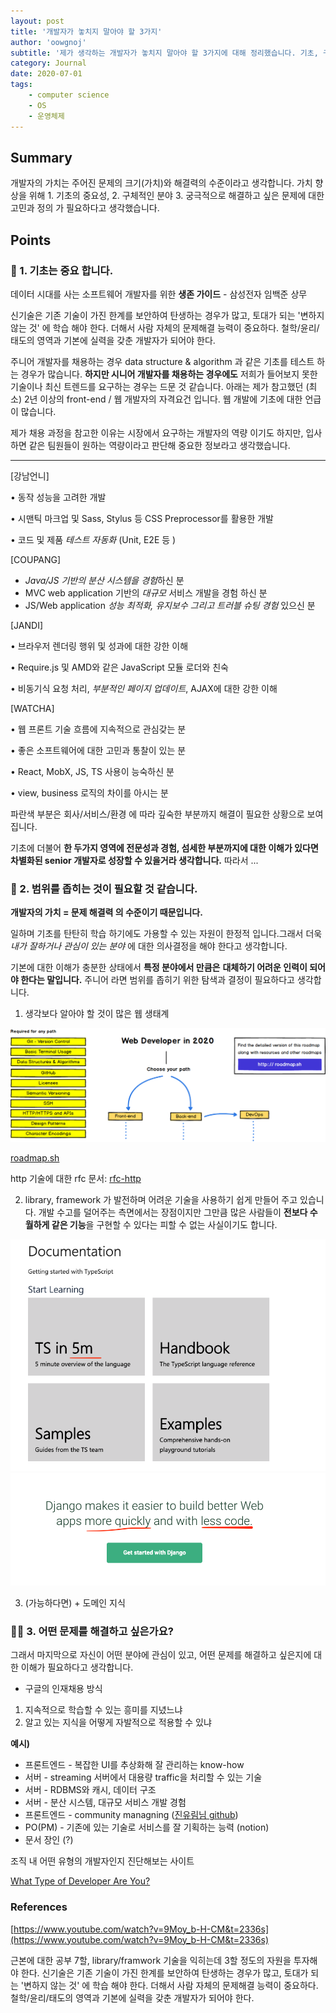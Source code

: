 ```yaml
---
layout: post
title: '개발자가 놓치지 말아야 할 3가지'
author: 'oowgnoj'
subtitle: '제가 생각하는 개발자가 놓치지 말아야 할 3가지에 대해 정리했습니다. 기초, 구체적인 분야, 궁극적으로 해결하고 싶은 문제 정의가 필요하다고 생각했습니다. 혹시 다른 생각이나 조언을 해주신다면 감사히 받아드리겠습니다.'
category: Journal
date: 2020-07-01
tags:
    - computer science
    - OS
    - 운영체제
---
```


## Summary

개발자의 가치는 주어진 문제의 크기(가치)와 해결력의 수준이라고 생각합니다. 가치 향상을 위해 1. 기초의 중요성, 2. 구체적인 분야 3. 궁극적으로 해결하고 싶은 문제에 대한 고민과 정의 가 필요하다고 생각했습니다.

## Points

### 🌲 1. 기초는 중요 합니다.

데이터 시대를 사는 소프트웨어 개발자를 위한 **생존 가이드** - 삼성전자 임백준 상무

신기술은 기존 기술이 가진 한계를 보안하여 탄생하는 경우가 많고, 토대가 되는 '변하지 않는 것' 에 학습 해야 한다. 더해서 사람 자체의 문제해결 능력이 중요하다. 철학/윤리/태도의 영역과 기본에 실력을 갖춘 개발자가 되어야 한다.

주니어 개발자를 채용하는 경우 data structure & algorithm 과 같은 기초를 테스트 하는 경우가 많습니다. **하지만 시니어 개발자를 채용하는 경우에도** 저희가 들어보지 못한 기술이나 최신 트렌드를 요구하는 경우는 드문 것 같습니다. 아래는 제가 참고했던 (최소) 2년 이상의 front-end / 웹 개발자의 자격요건 입니다. 웹 개발에 기초에 대한 언급이 많습니다.

제가 채용 과정을 참고한 이유는 시장에서 요구하는 개발자의 역량 이기도 하지만, 입사하면 같은 팀원들이 원하는 역량이라고 판단해 중요한 정보라고 생각했습니다.

---

[강남언니]

• 동작 성능을 고려한 개발

• 시맨틱 마크업 및 Sass, Stylus 등 CSS Preprocessor를 활용한 개발

• 코드 및 제품 _테스트 자동화_ (Unit, E2E 등 )

[COUPANG]

-   *Java/JS 기반의 분산 시스템을 경험*하신 분
-   MVC web application 기반의 _대규모_ 서비스 개발을 경험 하신 분
-   JS/Web application _성능 최적화, 유지보수 그리고 트러블 슈팅 경험_ 있으신 분

[JANDI]

• 브라우저 렌더링 행위 및 성과에 대한 강한 이해

• Require.js 및 AMD와 같은 JavaScript 모듈 로더와 친숙

• 비동기식 요청 처리, _부분적인 페이지 업데이트_, AJAX에 대한 강한 이해

[WATCHA]

• 웹 프론트 기술 흐름에 지속적으로 관심갖는 분

• 좋은 소프트웨어에 대한 고민과 통찰이 있는 분

• React, MobX, JS, TS 사용이 능숙하신 분

• view, business 로직의 차이를 아시는 분

파란색 부분은 회사/서비스/환경 에 따라 깊숙한 부분까지 해결이 필요한 상황으로 보여집니다.

기초에 더불어 **한 두가지 영역에 전문성과 경험, 섬세한 부분까지에 대한 이해가 있다면 차별화된 senior 개발자로 성장할 수 있을거라 생각합니다.** 따라서 ...

### 🔎 2. 범위를 좁히는 것이 필요할 것 같습니다.

**개발자의 가치 = 문제 해결력 의 수준이기 때문입니다.**

일하며 기초를 탄탄히 학습 하기에도 가용할 수 있는 자원이 한정적 입니다.그래서 더욱 _내가 잘하거나 관심이 있는 분야_ 에 대한 의사결정을 해야 한다고 생각합니다.

기본에 대한 이해가 충분한 상태에서 **특정 분야에서 만큼은** **대체하기 어려운 인력이 되어야 한다는 말입니다.**
주니어 라면 범위를 좁히기 위한 탐색과 결정이 필요하다고 생각합니다.

1. 생각보다 알아야 할 것이 많은 웹 생태계

![OS](./../images/in-post/roadmap.png)

[roadmap.sh](https://roadmap.sh/)

http 기술에 대한 rfc 문서: [rfc-http](https://tools.ietf.org/html/rfc2616)

2. library, framework 가 발전하며 어려운 기술을 사용하기 쉽게 만들어 주고 있습니다.
   개발 수고를 덜어주는 측면에서는 장점이지만 그만큼 많은 사람들이 **전보다 수월하게 같은 기능**을 구현할 수 있다는 피할 수 없는 사실이기도 합니다.

![OS](./../images/in-post/ts-intro.png)
![OS](./../images/in-post/django-intro.png)

3. (가능하다면) + 도메인 지식

### 🧑‍💻 3. 어떤 문제를 해결하고 싶은가요?

그래서 마지막으로 자신이 어떤 분야에 관심이 있고, 어떤 문제를 해결하고 싶은지에 대한 이해가 필요하다고 생각합니다.

-   구글의 인재채용 방식

1. 지속적으로 학습할 수 있는 흥미를 지녔느냐
2. 알고 있는 지식을 어떻게 자발적으로 적용할 수 있냐

**예시)**

-   프론트엔드 - 복잡한 UI를 추상화해 잘 관리하는 know-how
-   서버 - streaming 서버에서 대용량 traffic을 처리할 수 있는 기술
-   서버 - RDBMS와 캐시, 데이터 구조
-   서버 - 분산 시스템, 대규모 서비스 개발 경험
-   프론트엔드 - community managning ([진유림님 github](https://github.com/milooy))
-   PO(PM) - 기존에 있는 기술로 서비스를 잘 기획하는 능력 (notion)
-   문서 장인 (?)

조직 내 어떤 유형의 개발자인지 진단해보는 사이트

[What Type of Developer Are You?](https://www.12types.dev/quiz)

### References

[https://www.youtube.com/watch?v=9Moy_b-H-CM&t=2336s](https://www.youtube.com/watch?v=9Moy_b-H-CM&t=2336s)

근본에 대한 공부 7할, library/framwork 기술을 익히는데 3할 정도의 자원을 투자해야 한다. 신기술은 기존 기술이 가진 한계를 보안하여 탄생하는 경우가 많고, 토대가 되는 '변하지 않는 것' 에 학습 해야 한다. 더해서 사람 자체의 문제해결 능력이 중요하다. 철학/윤리/태도의 영역과 기본에 실력을 갖춘 개발자가 되어야 한다.
